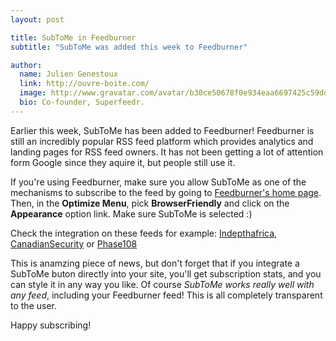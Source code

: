 ```yaml
---
layout: post

title: SubToMe in Feedburner
subtitle: "SubToMe was added this week to Feedburner"

author:
  name: Julien Genestoux
  link: http://ouvre-boite.com/
  image: http://www.gravatar.com/avatar/b30ce50678f0e934eaa6697425c59dd7?s=256
  bio: Co-founder, Superfeedr.
---
```


Earlier this week, SubToMe has been added to Feedburner! Feedburner is still an incredibly popular RSS feed platform which provides analytics and landing pages for RSS feed owners. It has not been getting a lot of attention form Google since they aquire it, but people still use it.

If you're using Feedburner, make sure you allow SubToMe as one of the mechanisms to subscribe to the feed by going to [Feedburner's home page](http://feedburner.google.com/). Then, in the **Optimize Menu**, pick **BrowserFriendly** and click on the **Appearance** option link. Make sure SubToMe is selected :)

Check the integration on these feeds for example: [Indepthafrica](http://feeds.feedburner.com/Indepthafrica), [CanadianSecurity](http://feeds.feedburner.com/CanadianSecurity) or [Phase108](http://feeds.feedburner.com/Phase108)

This is anamzing piece of news, but don't forget that if you integrate a SubToMe buton directly into your site, you'll get subscription stats, and you can style it in any way you like. Of course *SubToMe works really well with any feed*, including your Feedburner feed! This is all completely transparent to the user.

Happy subscribing!



